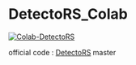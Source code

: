 # DetectoRS_Colab

[![Colab-DetectoRS](https://img.shields.io/badge/Colab--DetectoRS-orange.svg)](https://colab.research.google.com/drive/1g0i8lmLXZ0JsZfd8lCFCeBPYnSk5E34V?usp=sharing)


official code : [DetectoRS](https://github.com/joe-siyuan-qiao/DetectoRS) master 

